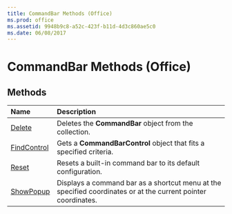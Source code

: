 ```yaml
---
title: CommandBar Methods (Office)
ms.prod: office
ms.assetid: 9948b9c8-a52c-423f-b11d-4d3c860ae5c0
ms.date: 06/08/2017
---
```



# CommandBar Methods (Office)

## Methods



|**Name**|**Description**|
|:-----|:-----|
|[Delete](commandbar-delete-method-office.md)|Deletes the  **CommandBar** object from the collection.|
|[FindControl](commandbar-findcontrol-method-office.md)|Gets a  **CommandBarControl** object that fits a specified criteria.|
|[Reset](commandbar-reset-method-office.md)|Resets a built-in command bar to its default configuration.|
|[ShowPopup](commandbar-showpopup-method-office.md)|Displays a command bar as a shortcut menu at the specified coordinates or at the current pointer coordinates.|

